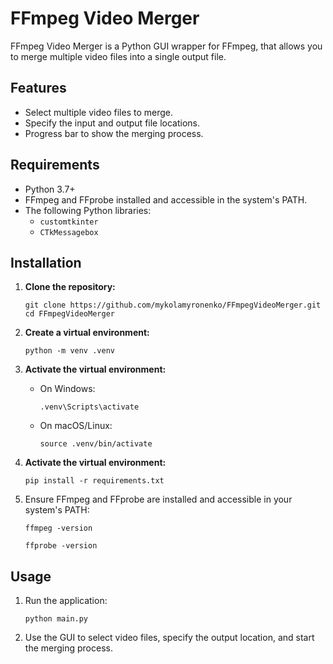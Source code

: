 # FFmpeg Video Merger

FFmpeg Video Merger is a Python GUI wrapper for FFmpeg, that allows you to merge multiple video files into a single output file.

## Features

- Select multiple video files to merge.
- Specify the input and output file locations.
- Progress bar to show the merging process.

## Requirements
- Python 3.7+
- FFmpeg and FFprobe installed and accessible in the system's PATH.
- The following Python libraries:
  - `customtkinter`
  - `CTkMessagebox`


## Installation

1. **Clone the repository:**
   ```
   git clone https://github.com/mykolamyronenko/FFmpegVideoMerger.git
   cd FFmpegVideoMerger
   ```

2. **Create a virtual environment:**
   ```
   python -m venv .venv
   ```

3. **Activate the virtual environment:**
   - On Windows:
      ```
      .venv\Scripts\activate
      ```

   - On macOS/Linux:
      ```
      source .venv/bin/activate
      ```
   
4. **Activate the virtual environment:**
    ```  
    pip install -r requirements.txt
    ```

4. Ensure FFmpeg and FFprobe are installed and accessible in your system's PATH:
   ```
   ffmpeg -version
   ```

   ```
   ffprobe -version
   ```

## Usage

1. Run the application:
    ```
    python main.py
    ```

2. Use the GUI to select video files, specify the output location, and start the merging process.



